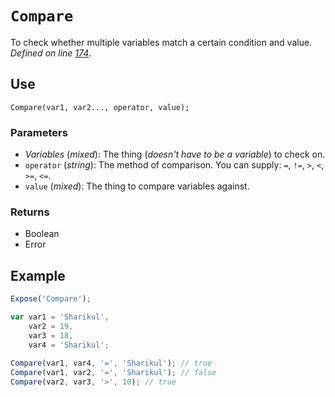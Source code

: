 # `Compare`
To check whether multiple variables match a certain condition and value. _Defined on line [174](../../F.js#L174)_.

## Use
```
Compare(var1, var2..., operator, value);
```

### Parameters
* _Variables_ (_mixed_): The thing (_doesn't have to be a variable_) to check on.
* `operator` (_string_): The method of comparison. You can supply: `=`, `!=`, `>`, `<`, `>=`, `<=`.
* `value` (_mixed_): The thing to compare variables against.

### Returns
* Boolean
* Error

## Example
```javascript
Expose('Compare');

var var1 = 'Sharikul',
    var2 = 19,
    var3 = 18,
    var4 = 'Sharikul';
    
Compare(var1, var4, '=', 'Sharikul'); // true
Compare(var1, var2, '=', 'Sharikul'); // false
Compare(var2, var3, '>', 10); // true
```
